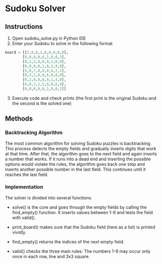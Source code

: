 # Sudoku Solver

## Instructions

1) Open sudoku_solve.py in Python IDE
2) Enter your Sudoku to solve in the following format

```python
board = [[2,0,0,3,0,0,0,0,0],
        [8,0,4,0,6,2,0,0,3],
        [0,1,3,8,0,0,2,0,0],
        [0,0,0,0,2,0,3,9,0],
        [5,0,7,0,0,0,6,2,1],
        [0,3,2,0,0,6,0,0,0],
        [0,2,0,0,0,9,1,4,0],
        [6,0,1,2,5,0,8,0,9],
        [0,0,0,0,0,1,0,0,2]]
```

3) Execute code and check prints (the first print is the original Sudoku and the second is the solved one)

## Methods

### Backtracking Algorithm
The most common algorithm for solving Sudoku puzzles is backtracking. This process detects the empty fields and gradually inserts digits that work at that time. After that, the algorithm goes to the next field and again inserts a number that works. If it runs into a dead end and inserting the possible options would violate the rules, the algorithm goes back one step and inserts another possible number in the last field. This continues until it reaches the last field.  

### Implementation 

The solver is divided into several functions. 

* solve() is the core and goes through the empty fields by calling the find_empty() function. It inserts values between 1-9 and tests the field with valid().

* print_board() makes sure that the Sudoku field (here as a list) is printed vividly.

* find_empty() returns the indices of the next empty field.

* valid() checks the three main rules: The numbers 1-9 may occur only once in each row, line and 3x3 square. 
